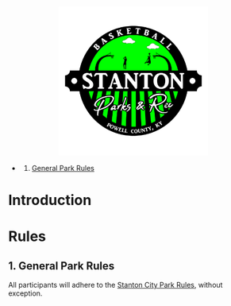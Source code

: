 <p align="center">
  <img src="../../../../Assets/Images/Logos/Basketball-1_1-Color-Transparent-Logo.png" alt="Baseball Logo" width="300"/>
</p>

<!-- vscode-markdown-toc -->
* 1. [General Park Rules](#GeneralParkRules)

<!-- vscode-markdown-toc-config
	numbering=true
	autoSave=true
	/vscode-markdown-toc-config -->
<!-- /vscode-markdown-toc --><p align="center">

# Introduction

# Rules

##  1. General Park Rules

All participants will adhere to the [Stanton City Park Rules](../../../../Documentation/Rules/README.md), without exception.